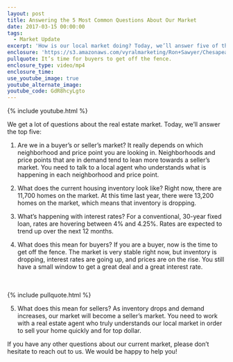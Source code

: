 ```yaml
---
layout: post
title: Answering the 5 Most Common Questions About Our Market
date: 2017-03-15 00:00:00
tags:
  - Market Update
excerpt: 'How is our local market doing? Today, we’ll answer five of the most common questions about our local market so that you understand exactly what is going on. For example, everyone is asking, “Are we in a buyer’s or seller’s market?” To find out the answer to this question and more, watch this short video.'
enclosure: 'https://s3.amazonaws.com/vyralmarketing/Ron+Sawyer/Chesapeake+Area+Real+Estate+5+common+real+estate+questions+answered.mp4'
pullquote: It’s time for buyers to get off the fence.
enclosure_type: video/mp4
enclosure_time:
use_youtube_image: true
youtube_alternate_image:
youtube_code: GdR8hcyLgto
---
```



{% include youtube.html %}

We get a lot of questions about the real estate market. Today, we’ll answer the top five:

1. Are we in a buyer’s or seller’s market? It really depends on which neighborhood and price point you are looking in. Neighborhoods and price points that are in demand tend to lean more towards a seller’s market. You need to talk to a local agent who understands what is happening in each neighborhood and price point.

2. What does the current housing inventory look like? Right now, there are 11,700 homes on the market. At this time last year, there were 13,200 homes on the market, which means that inventory is dropping.

3. What’s happening with interest rates? For a conventional, 30-year fixed loan, rates are hovering between 4% and 4.25%. Rates are expected to trend up over the next 12 months.

4. What does this mean for buyers? If you are a buyer, now is the time to get off the fence. The market is very stable right now, but inventory is dropping, interest rates are going up, and prices are on the rise. You still have a small window to get a great deal and a great interest rate.
<br>
<br>{% include pullquote.html %}

5. What does this mean for sellers? As inventory drops and demand increases, our market will become a seller’s market. You need to work with a real estate agent who truly understands our local market in order to sell your home quickly and for top dollar.

If you have any other questions about our current market, please don’t hesitate to reach out to us. We would be happy to help you!